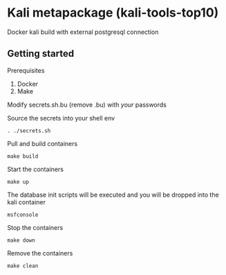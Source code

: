 # Kali metapackage (kali-tools-top10)
Docker kali build with external postgresql connection
## Getting started
Prerequisites
1. Docker
2. Make

Modify secrets.sh.bu (remove .bu) with *your* passwords

Source the secrets into your shell env
```
. ./secrets.sh
```
Pull and build containers
```
make build
```
Start the containers
```
make up
```
The database init scripts will be executed and you will be dropped into the kali container
```
msfconsole
```
Stop the containers
```
make down
```
Remove the containers
```
make clean
```
